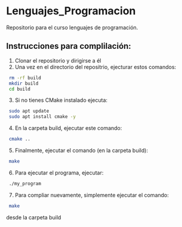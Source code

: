 # Lenguajes_Programacion
Repositorio para el curso lenguajes de programación. 

## Instrucciones para complilación: 

1. Clonar el repositorio y dirigirse a él
2. Una vez en el directorio del repositrio, ejecturar estos comandos:
 ```bash
  rm -rf build
  mkdir build
  cd build
```
3. Si no tienes CMake instalado ejecuta: 
 ```bash
  sudo apt update
  sudo apt install cmake -y
```

4. En la carpeta build, ejecutar este comando:
 ```bash
  cmake ..
```
5. Finalmente, ejecutar el comando (en la carpeta build):
 ```bash
  make
```
6. Para ejecutar el programa, ejecutar:
 ```bash
  ./my_program
```
7. Para compliar nuevamente, simplemente ejecutar el comando:
 ```bash
  make
```
desde la carpeta build
